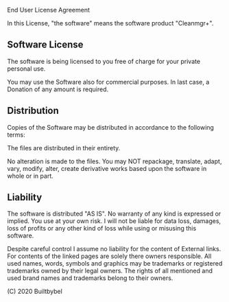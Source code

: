 End User License Agreement

In this License, "the software" means the software product "Cleanmgr+".


Software License
----------------
The software is being licensed to you free of charge for your private personal use.

You may use the Software also for commercial purposes. 
In last case, a Donation of any amount is required.

Distribution
----------------
Copies of the Software may be distributed in accordance to the following terms:

The files are distributed in their entirety.

No alteration is made to the files. You may NOT repackage, translate, adapt, vary, modify, alter, create derivative works based upon the software in whole or in part.

Liability
----------------
The software is distributed "AS IS". 
No warranty of any kind is expressed or implied. You use at your own risk. 
I will not be liable for data loss, damages, loss of profits or any other kind of loss while using or misusing this software.

Despite careful control I assume no liability for the content of External links. For contents of the linked pages are solely there owners responsible. 
All used names, words, symbols and graphics may be trademarks or registered trademarks owned by their legal owners. 
The rights of all mentioned and used brand names and trademarks belong to their owners.

(C) 2020 Builtbybel
